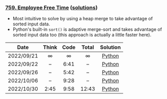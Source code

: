 ### [759. Employee Free Time](https://leetcode.com/problems/employee-free-time/) ([solutions](https://github.com/jxcrw/enigmata/blob/main/leetcode/759.%20Employee%20Free%20Time))
- Most intuitive to solve by using a heap merge to take advantage of sorted input data.
- Python's built-in `sort()` is adaptive merge-sort and takes advantage of sorted input data too (this approach is actually a little faster here).

|    Date    | Think | Code | Total |                                                       Solution                                                       |
|:----------:|:-----:|:----:|:-----:|:--------------------------------------------------------------------------------------------------------------------:|
| 2022/09/21 |   ∞   |  ∞   |   ∞   |      [Python](https://github.com/jxcrw/enigmata/blob/main/leetcode/759.%20Employee%20Free%20Time/free_time.py)       |
| 2022/09/22 |   –   | 6:41 |   –   | [Python](https://github.com/jxcrw/enigmata/blob/main/leetcode/759.%20Employee%20Free%20Time/free_time_2022-09-22.py) |
| 2022/09/26 |   –   | 5:42 |   –   | [Python](https://github.com/jxcrw/enigmata/blob/main/leetcode/759.%20Employee%20Free%20Time/free_time_2022-09-26.py) |
| 2022/10/06 |   –   | 9:28 |   –   | [Python](https://github.com/jxcrw/enigmata/blob/main/leetcode/759.%20Employee%20Free%20Time/free_time_2022-10-06.py) |
| 2022/10/30 | 2:45  | 9:58 | 12:43 | [Python](https://github.com/jxcrw/enigmata/blob/main/leetcode/759.%20Employee%20Free%20Time/free_time_2022-10-30.py) |
